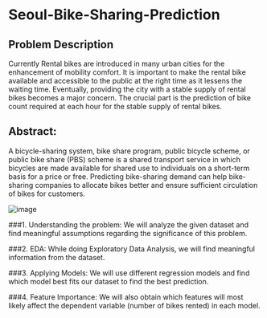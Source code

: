 # Seoul-Bike-Sharing-Prediction


## **Problem Description**

Currently Rental bikes are introduced in many urban cities for the enhancement of mobility comfort. It is important to make the rental bike available and accessible to the public at the right time as it lessens the waiting time. Eventually, providing the city with a stable supply of rental bikes becomes a major concern. The crucial part is the prediction of bike count required at each hour for the stable supply of rental bikes.


## **Abstract:**

A bicycle-sharing system, bike share program, public bicycle scheme, or public bike share (PBS) scheme is a shared transport service in which bicycles are made available for shared use to individuals on a short-term basis for a price or free.
Predicting bike-sharing demand can help bike-sharing companies to allocate bikes better and ensure sufficient circulation of bikes for customers.


![image](https://github.com/sr606/Seoul-Bike-Sharing-Prediction/assets/63894673/169c6f72-ff8a-48c9-8157-52675024a6db)




###1. Understanding the problem:
 We will analyze the given dataset and find meaningful assumptions regarding the significance of this problem.

###2. EDA: 
While doing Exploratory Data Analysis, we will find meaningful information from the dataset.

###3. Applying Models: 
We will use different regression models and find which model best fits our dataset to find the best prediction.

###4. Feature Importance: 
We will also obtain which features will most likely affect the dependent variable (number of bikes rented) in each model.

